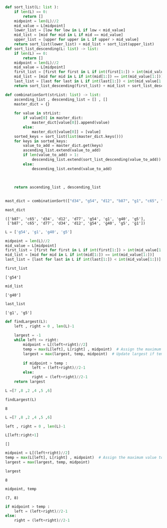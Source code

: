 ```python
def sort_list(L: list ):
    if len(L) == 0:
        return []
    midpoint = len(L)//2
    mid_value = L[midpoint]
    lower_list = [low for low in L if low < mid_value]
    mid_list = [mid for mid in L if mid == mid_value]
    upper_list = [upper for upper in L if upper > mid_value]
    return sort_list(lower_list) + mid_list + sort_list(upper_list)
def sort_list_descending(L: list) -> list:
    if len(L) == 0:
        return []
    midpoint = len(L)//2
    mid_value = L[midpoint]
    first_list = [first for first in L if int(first[1:]) > int(mid_value[1:])]
    mid_list = [mid for mid in L if int(mid[1:]) == int(mid_value[1:])]
    last_list = [last for last in L if int(last[1:]) < int(mid_value[1:])]
    return sort_list_descending(first_list) + mid_list + sort_list_descending(last_list)

def combinationSort(strList: list) -> list:
    ascending_list , descending_list = [] , []
    master_dict = {}
    
    for value in strList:
        if value[0] in master_dict:
            master_dict[value[0]].append(value)
        else:
            master_dict[value[0]] = [value]
    sorted_keys = sort_list(list(master_dict.keys()))
    for keys in sorted_keys:
        value_to_add = master_dict.get(keys)
        ascending_list.extend(value_to_add)
        if len(value_to_add) > 1:
            descending_list.extend(sort_list_descending(value_to_add))
        else:
            descending_list.extend(value_to_add)
        
    
   
    return ascending_list , descending_list 
    
```


```python
mast_dict = combinationSort(["d34", "g54", "d12", "b87", "g1", "c65", "g40", "g5", "d77"])
```


```python
mast_dict
```




    (['b87', 'c65', 'd34', 'd12', 'd77', 'g54', 'g1', 'g40', 'g5'],
     ['b87', 'c65', 'd77', 'd34', 'd12', 'g54', 'g40', 'g5', 'g1'])




```python
L = ['g54', 'g1', 'g40', 'g5']
```


```python
midpoint = len(L)//2
mid_value = L[midpoint]
first_list = [first for first in L if int(first[1:]) > int(mid_value[1:])]
mid_list = [mid for mid in L if int(mid[1:]) == int(mid_value[1:])]
last_list = [last for last in L if int(last[1:]) < int(mid_value[1:])]
```


```python
first_list
```




    ['g54']




```python
mid_list
```




    ['g40']




```python
last_list
```




    ['g1', 'g5']




```python
def findLargest(L):
    left , right = 0 , len(L)-1
    
    largest = -1 
    while left <= right:
        midpoint = L[(left+right)//2]
        temp = max(L[left], L[right] , midpoint)  # Assign the maximum value to temp
        largest = max(largest, temp, midpoint)  # Update largest if temp is greater
        
        if midpoint > temp :
            left = (left+right)//2-1
        else:
            right = (left+right)//2-1
    return largest
```


```python
L =[7 ,8 ,2 ,4 ,5 ,6]
```


```python
findLargest(L)
```




    8




```python
L =[7 ,8 ,2 ,4 ,5 ,6]
```


```python
left , right = 0 , len(L)-1
```


```python
L[left:right+1]
```




    []




```python
midpoint = L[(left+right)//2]
temp = max(L[left], L[right] , midpoint)  # Assign the maximum value to temp
largest = max(largest, temp, midpoint)
```


```python
largest
```




    8




```python
midpoint, temp
```




    (7, 8)




```python
if midpoint > temp :
    left = (left+right)//2-1
else:
    right = (left+right)//2-1
```


```python

```

